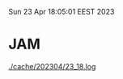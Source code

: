 Sun 23 Apr 18:05:01 EEST 2023
# JAM
<a href='./cache/202304/23_18.log'>./cache/202304/23_18.log</a>
